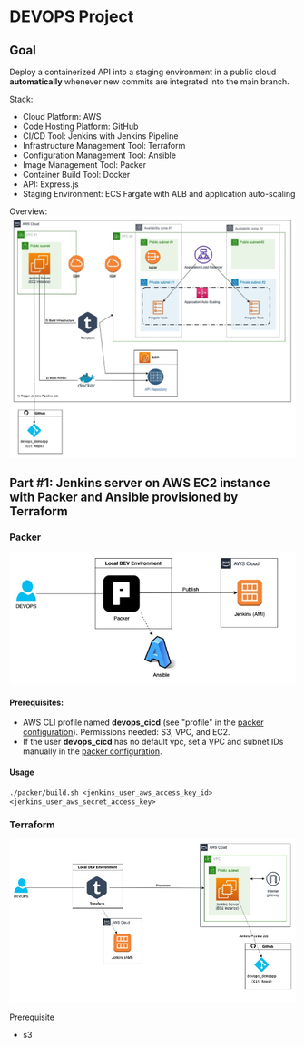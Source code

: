 # DEVOPS Project
## Goal
Deploy a containerized API into a staging environment in a public cloud **automatically** whenever new commits are integrated into the main branch.

Stack:
* Cloud Platform: AWS
* Code Hosting Platform: GitHub
* CI/CD Tool: Jenkins with Jenkins Pipeline
* Infrastructure Management Tool: Terraform
* Configuration Management Tool: Ansible
* Image Management Tool: Packer 
* Container Build Tool: Docker
* API: Express.js
* Staging Environment: ECS Fargate with ALB and application auto-scaling

Overview:
![Overview](/misc/devops_cicd-Deployment.jpg)

## Part #1: Jenkins server on AWS EC2 instance with Packer and Ansible provisioned by Terraform

### Packer

![Packer](/misc/devops_cicd-Packer.jpg)

#### Prerequisites:
* AWS CLI profile named **devops_cicd** (see "profile" in the [packer configuration](/packer/jenkins-amazonlinux.pkr.hcl)). Permissions needed: S3, VPC, and EC2.
* If the user **devops_cicd** has no default vpc, set a VPC and subnet IDs manually in the [packer configuration](/packer/jenkins-amazonlinux.pkr.hcl). 

#### Usage
```
./packer/build.sh <jenkins_user_aws_access_key_id> <jenkins_user_aws_secret_access_key>
```


### Terraform
![Terraform](/misc/devops_cicd-Terraform.jpg)

Prerequisite
* s3
